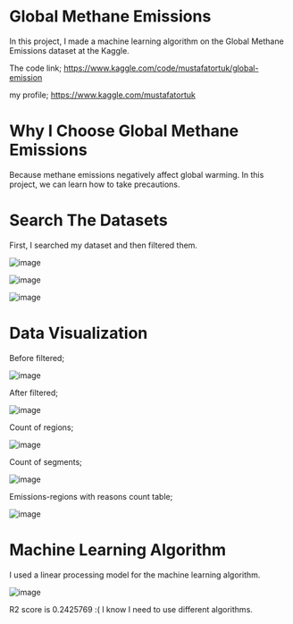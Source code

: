 # Global Methane Emissions
In this project, I made a machine learning algorithm on the Global Methane Emissions dataset at the Kaggle.

The code link; https://www.kaggle.com/code/mustafatortuk/global-emission

my profile; https://www.kaggle.com/mustafatortuk

# Why I Choose Global Methane Emissions
Because methane emissions negatively affect global warming. In this project, we can learn how to take precautions.

# Search The Datasets 
First, I searched my dataset and then filtered them.

![image](https://github.com/Mustitrtk/Ileri_Prog_Proje/assets/80280042/e482678f-26f3-4fbf-bdc7-c50243998a9d)

![image](https://github.com/Mustitrtk/Ileri_Prog_Proje/assets/80280042/401c30dd-e0dc-4f7b-9572-2d0b96b1ac1e)

![image](https://github.com/Mustitrtk/Ileri_Prog_Proje/assets/80280042/0f1fdadb-ec00-49a6-9ae6-893da0f6fd3e)

# Data Visualization

Before filtered;

![image](https://github.com/Mustitrtk/Ileri_Prog_Proje/assets/80280042/843c9f62-1673-4310-b349-3e304457cb29)

After filtered;

![image](https://github.com/Mustitrtk/Ileri_Prog_Proje/assets/80280042/6686680a-5138-42c7-9e8d-2c08acdfb1e6)

Count of regions;

![image](https://github.com/Mustitrtk/Ileri_Prog_Proje/assets/80280042/dd8a938c-06bd-41cd-ad44-03816dc03074)

Count of segments;

![image](https://github.com/Mustitrtk/Ileri_Prog_Proje/assets/80280042/8e014ce3-b8c8-42de-99f3-f357d4561ee2)

Emissions-regions with reasons count table;

![image](https://github.com/Mustitrtk/Ileri_Prog_Proje/assets/80280042/d1dcb971-c3a0-41e5-ab78-284b1a4aaa71)

# Machine Learning Algorithm 
I used a linear processing model for the machine learning algorithm.

![image](https://github.com/Mustitrtk/Ileri_Prog_Proje/assets/80280042/1f2decda-d7f9-4fdf-9c37-6794407554f1)

R2 score is 0.2425769 :( 
I know I need to use different algorithms.
